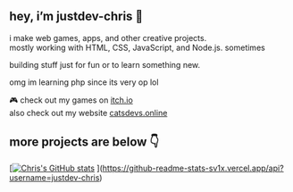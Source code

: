 ## hey, i’m justdev-chris 👋

i make web games, apps, and other creative projects.  
mostly working with HTML, CSS, JavaScript, and Node.js.
sometimes   

building stuff just for fun or to learn something new.

omg im learning php since its very op lol


🎮 check out my games on [itch.io](https://justdev-chris.itch.io/)
                                                                                                                                                                            \
                                                                                                                                                                            also check out my website [catsdevs.online](https://catsdevs.online/)

## more projects are below 👇

[[![Chris's GitHub stats](https://github-readme-stats-ten-xi-62.vercel.app/api?username=justdev-chris)](https://github.com/anuraghazra/github-readme-stats)
](https://github-readme-stats-sv1x.vercel.app/api?username=justdev-chris)
